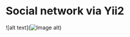 Social network via Yii2
===============================
![alt text](![Image alt](https://github.com/waowl/images-project/raw/master/image.png))
